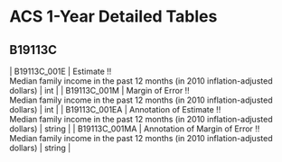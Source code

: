 # ACS 1-Year Detailed Tables

## B19113C

| B19113C_001E | Estimate !!<br>Median family income in the past 12 months (in 2010 inflation-adjusted dollars) | int |
| B19113C_001M | Margin of Error !!<br>Median family income in the past 12 months (in 2010 inflation-adjusted dollars) | int |
| B19113C_001EA | Annotation of Estimate !!<br>Median family income in the past 12 months (in 2010 inflation-adjusted dollars) | string |
| B19113C_001MA | Annotation of Margin of Error !!<br>Median family income in the past 12 months (in 2010 inflation-adjusted dollars) | string |

